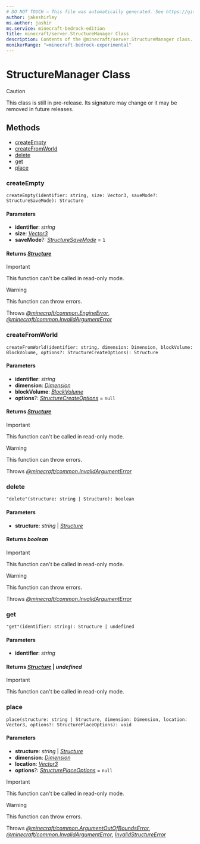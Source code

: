 ```yaml
---
# DO NOT TOUCH — This file was automatically generated. See https://github.com/mojang/minecraftapidocsgenerator to modify descriptions, examples, etc.
author: jakeshirley
ms.author: jashir
ms.service: minecraft-bedrock-edition
title: minecraft/server.StructureManager Class
description: Contents of the @minecraft/server.StructureManager class.
monikerRange: "=minecraft-bedrock-experimental"
---
```

# StructureManager Class

> [!CAUTION]
> This class is still in pre-release.  Its signature may change or it may be removed in future releases.

## Methods
- [createEmpty](#createempty)
- [createFromWorld](#createfromworld)
- [delete](#delete)
- [get](#get)
- [place](#place)

### **createEmpty**
`
createEmpty(identifier: string, size: Vector3, saveMode?: StructureSaveMode): Structure
`

#### **Parameters**
- **identifier**: *string*
- **size**: [*Vector3*](Vector3.md)
- **saveMode**?: [*StructureSaveMode*](StructureSaveMode.md) = `1`

#### **Returns** [*Structure*](Structure.md)

> [!IMPORTANT]
> This function can't be called in read-only mode.

> [!WARNING]
> This function can throw errors.
>
> Throws [*@minecraft/common.EngineError*](../../minecraft/common/EngineError.md), [*@minecraft/common.InvalidArgumentError*](../../minecraft/common/InvalidArgumentError.md)

### **createFromWorld**
`
createFromWorld(identifier: string, dimension: Dimension, blockVolume: BlockVolume, options?: StructureCreateOptions): Structure
`

#### **Parameters**
- **identifier**: *string*
- **dimension**: [*Dimension*](Dimension.md)
- **blockVolume**: [*BlockVolume*](BlockVolume.md)
- **options**?: [*StructureCreateOptions*](StructureCreateOptions.md) = `null`

#### **Returns** [*Structure*](Structure.md)

> [!IMPORTANT]
> This function can't be called in read-only mode.

> [!WARNING]
> This function can throw errors.
>
> Throws [*@minecraft/common.InvalidArgumentError*](../../minecraft/common/InvalidArgumentError.md)

### **delete**
`
"delete"(structure: string | Structure): boolean
`

#### **Parameters**
- **structure**: *string* | [*Structure*](Structure.md)

#### **Returns** *boolean*

> [!IMPORTANT]
> This function can't be called in read-only mode.

> [!WARNING]
> This function can throw errors.
>
> Throws [*@minecraft/common.InvalidArgumentError*](../../minecraft/common/InvalidArgumentError.md)

### **get**
`
"get"(identifier: string): Structure | undefined
`

#### **Parameters**
- **identifier**: *string*

#### **Returns** [*Structure*](Structure.md) | *undefined*

> [!IMPORTANT]
> This function can't be called in read-only mode.

### **place**
`
place(structure: string | Structure, dimension: Dimension, location: Vector3, options?: StructurePlaceOptions): void
`

#### **Parameters**
- **structure**: *string* | [*Structure*](Structure.md)
- **dimension**: [*Dimension*](Dimension.md)
- **location**: [*Vector3*](Vector3.md)
- **options**?: [*StructurePlaceOptions*](StructurePlaceOptions.md) = `null`

> [!IMPORTANT]
> This function can't be called in read-only mode.

> [!WARNING]
> This function can throw errors.
>
> Throws [*@minecraft/common.ArgumentOutOfBoundsError*](../../minecraft/common/ArgumentOutOfBoundsError.md), [*@minecraft/common.InvalidArgumentError*](../../minecraft/common/InvalidArgumentError.md), [*InvalidStructureError*](InvalidStructureError.md)
